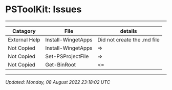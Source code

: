﻿# PSToolKit: Issues

---

| Catagory      | File               | details                     |
| ------------- | ------------------ | --------------------------- |
| External Help | Install-WingetApps | Did not create the .md file |
| Not Copied    | Install-WingetApps | =>                          |
| Not Copied    | Set-PSProjectFile  | =>                          |
| Not Copied    | Get-BinRoot        | <=                          |

---

*Updated: Monday, 08 August 2022 23:18:02 UTC*
